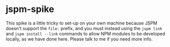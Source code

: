 # jspm-spike

This spike is a little tricky to set-up on your own machine because JSPM doesn't support the `file:` prefix, and you must instead using the `jspm link` and `jspm install --link` commands to allow NPM modules to be developed locally, as we have done here. Please talk to me if you need more info.
